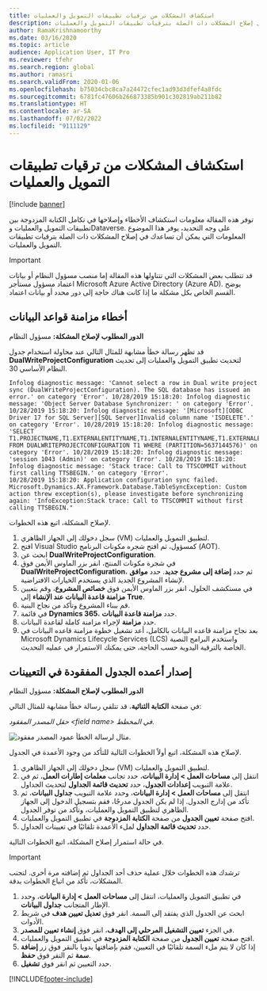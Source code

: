 ```yaml
---
title: استكشاف المشكلات من ترقيات تطبيقات التمويل والعمليات
description: توفر هذه المقالة معلومات استكشاف الأخطاء وإصلاحها التي يمكنها أن تساعدك على إصلاح المشكلات ذات الصلة بترقيات تطبيقات التمويل والعمليات.
author: RamaKrishnamoorthy
ms.date: 03/16/2020
ms.topic: article
audience: Application User, IT Pro
ms.reviewer: tfehr
ms.search.region: global
ms.author: ramasri
ms.search.validFrom: 2020-01-06
ms.openlocfilehash: b75034cbc8ca7a24472cfec1ad93d3dfef4a8fdc
ms.sourcegitcommit: 6781fc47606b266873385b901c302819ab211b82
ms.translationtype: HT
ms.contentlocale: ar-SA
ms.lasthandoff: 07/02/2022
ms.locfileid: "9111129"
---
```

# <a name="troubleshoot-issues-from-upgrades-of-finance-and-operations-apps"></a>استكشاف المشكلات من ترقيات تطبيقات التمويل والعمليات

[!include [banner](../../includes/banner.md)]





توفر هذه المقالة معلومات استكشاف الأخطاء وإصلاحها في تكامل الكتابة المزدوجة بين تطبيقات التمويل والعمليات وDataverse. على وجه التحديد، يوفر هذا الموضوع المعلومات التي يمكن أن تساعدك في إصلاح المشكلات ذات الصلة بترقيات تطبيقات التمويل والعمليات.

> [!IMPORTANT]
> قد تتطلب بعض المشكلات التي تتناولها هذه المقالة إما منصب مسؤول النظام أو بيانات اعتماد مسؤول مستأجر Microsoft Azure Active Directory (Azure AD). يوضح القسم الخاص بكل مشكلة ما إذا كانت هناك حاجة إلى دور محدد أو بيانات اعتماد.

## <a name="database-synchronization-errors"></a>أخطاء مزامنة قواعد البيانات

**الدور المطلوب لإصلاح المشكلة:** مسؤول النظام

قد تظهر رسالة خطأ مشابهة للمثال التالي عند محاولة استخدام جدول **DualWriteProjectConfiguration** لتحديث تطبيق التمويل والعمليات إلى تحديث النظام الأساسي 30.

```console
Infolog diagnostic message: 'Cannot select a row in Dual write project sync (DualWriteProjectConfiguration). The SQL database has issued an error.' on category 'Error'. 10/28/2019 15:18:20: Infolog diagnostic message: 'Object Server Database Synchronizer: ' on category 'Error'. 10/28/2019 15:18:20: Infolog diagnostic message: '[Microsoft][ODBC Driver 17 for SQL Server][SQL Server]Invalid column name 'ISDELETE'.' on category 'Error'. 10/28/2019 15:18:20: Infolog diagnostic message: 'SELECT T1.PROJECTNAME,T1.EXTERNALENTITYNAME,T1.INTERNALENTITYNAME,T1.EXTERNALENVIRONMENTURL,T1.STATUS,T1.ENABLEBATCHLOOKUP,T1.PARTITIONMAP,T1.QUERYFILTEREXPRESSION,T1.INTEGRATIONKEY,T1.ISDELETE,T1.ISDEBUGMODE,T1.RECVERSION,T1.PARTITION,T1.RECID FROM DUALWRITEPROJECTCONFIGURATION T1 WHERE (PARTITION=5637144576)' on category 'Error'. 10/28/2019 15:18:20: Infolog diagnostic message: 'session 1043 (Admin)' on category 'Error'. 10/28/2019 15:18:20: Infolog diagnostic message: 'Stack trace: Call to TTSCOMMIT without first calling TTSBEGIN.' on category 'Error'.
10/28/2019 15:18:20: Application configuration sync failed.
Microsoft.Dynamics.AX.Framework.Database.TableSyncException: Custom action threw exception(s), please investigate before synchronizing again: 'InfoException:Stack trace: Call to TTSCOMMIT without first calling TTSBEGIN."
```

لإصلاح المشكلة، اتبع هذه الخطوات.

1. سجل دخولك إلى الجهاز الظاهري (VM) لتطبيق التمويل والعمليات.
2. افتح Visual Studio كمسؤول، ثم افتح شجره مكونات البرنامج (AOT).
3. ابحث عن **DualWriteProjectConfiguration**.
4. في شجرة مكونات المنتج، انقر بزر الماوس الأيمن فوق **DualWriteProjectConfiguration**، ثم حدد **إضافة إلى مشروع جديد**. حدد **موافق** لإنشاء المشروع الجديد الذي يستخدم الخيارات الافتراضية.
5. في مستكشف الحلول، انقر بزر الماوس الأيمن فوق **خصائص المشروع**، وقم بتعيين **مزامنة قاعدة البيانات عند الإنشاء** إلى **True**.
6. قم ببناء المشروع وتأكد من نجاح البنية.
7. في قائمة **Dynamics 365**، حدد **مزامنة قاعدة البيانات**.
8. حدد **مزامنة** لإجراء مزامنة كاملة لقاعدة البيانات.
9. بعد نجاح مزامنة قاعده البيانات بالكامل، أعد تشغيل خطوة مزامنة قاعده البيانات في Microsoft Dynamics Lifecycle Services ‏(LCS) واستخدم البرامج النصية الخاصة بالترقية اليدوية حسب الحاجة، حتى يمكنك الاستمرار في عمليه التحديث.

## <a name="missing-table-columns-issue-on-maps"></a>إصدار أعمده الجدول المفقودة في التعيينات

**الدور المطلوب لإصلاح المشكلة:** مسؤول النظام

في صفحة **الكتابة الثنائية**، قد تتلقي رسالة خطأ مشابهة للمثال التالي:

*حقل المصدر المفقود \<field name\> في المخطط.*

![مثال لرسالة الخطأ عمود المصدر مفقود.](media/error_missing_field.png)

لإصلاح هذه المشكلة، اتبع أولاً الخطوات التالية للتأكد من وجود الأعمدة في الجدول.

1. سجل دخولك إلى الجهاز الظاهري (VM) لتطبيق التمويل والعمليات.
2. انتقل إلى **مساحات العمل \> إدارة البيانات**، حدد تجانب **معلمات إطارات العمل**، ثم في علامة التبويب **إعدادات الجدول**، حدد **تحديث قائمة الجداول** لتحديث الجداول.
3. انتقل إلى **مساحات العمل \> إدارة البيانات**، وحدد علامة التبويب **جداول البيانات**، ثم تأكد من إدارج الجدول. إذا لم يكن الجدول مدرجًا، فقم بتسجيل الدخول إلى الجهاز الظاهري لتطبيق التمويل والعمليات، وتأكد من توفر الجدول.
4. افتح صفحة **تعيين الجدول** من صفحة **الكتابة المزدوجة** في تطبيق التمويل والعمليات.
5. حدد **تحديث قائمة الجداول** لملء الأعمدة تلقائيًا في تعيينات الجداول.

في حالة استمرار إصلاح المشكلة، اتبع الخطوات التالية.

> [!IMPORTANT]
> ترشدك هذه الخطوات خلال عملية حذف أحد الجداول ثم إضافته مرة أخرى. لتجنب المشكلات، تأكد من اتباع الخطوات بدقة.

1. في تطبيق التمويل والعمليات، انتقل إلى **مساحات العمل \> إدارة البيانات**، وحدد الإطار المتجانب **جداول البيانات**.
2. ابحث عن الجدول الذي يفتقد إلى السمة. انقر فوق **تعديل تعيين هدف** في شريط الأدوات.
3. في الجزء **تعيين التشغيل المرحلي إلى الهدف**، انقر فوق **إنشاء تعيين للمصدر**.
4. افتح صفحة **تعيين الجدول** من صفحة **الكتابة المزدوجة** في تطبيق التمويل والعمليات.
5. إذا كان لا يتم ملء السمة تلقائيًا في التعيين، فقم بإضافتها يدويا بالنقر فوق زر **إضافة سمة** ثم النقر فوق **حفظ**. 
6. حدد التعيين ثم انقر فوق **تشغيل**.


[!INCLUDE[footer-include](../../../../includes/footer-banner.md)]
